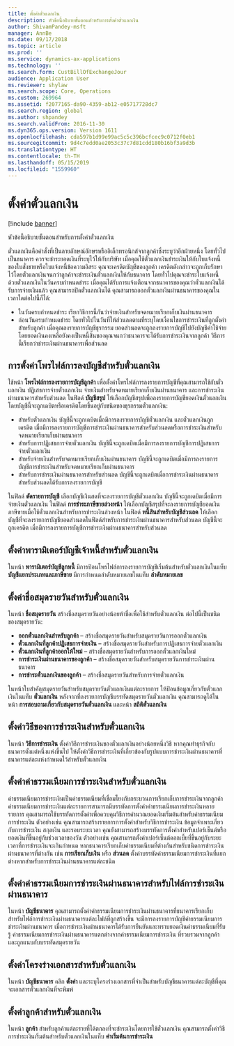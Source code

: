 ```yaml
---
title: ตั้งค่าตั๋วแลกเงิน
description: หัวข้อนี้อธิบายขั้นตอนสำหรับการตั้งค่าตั๋วแลกเงิน
author: ShivamPandey-msft
manager: AnnBe
ms.date: 09/17/2018
ms.topic: article
ms.prod: ''
ms.service: dynamics-ax-applications
ms.technology: ''
ms.search.form: CustBillOfExchangeJour
audience: Application User
ms.reviewer: shylaw
ms.search.scope: Core, Operations
ms.custom: 269964
ms.assetid: f2077165-da90-4359-ab12-e05717728dc7
ms.search.region: global
ms.author: shpandey
ms.search.validFrom: 2016-11-30
ms.dyn365.ops.version: Version 1611
ms.openlocfilehash: cda597b1d99e99ac5c5c396bcfcec9c0712f0eb1
ms.sourcegitcommit: 9d4c7edd0ae2053c37c7d81cdd180b16bf3a9d3b
ms.translationtype: HT
ms.contentlocale: th-TH
ms.lasthandoff: 05/15/2019
ms.locfileid: "1559960"
---
```

# <a name="set-up-bills-of-exchange"></a>ตั้งค่าตั๋วแลกเงิน

[!include [banner](../includes/banner.md)]

หัวข้อนี้อธิบายขั้นตอนสำหรับการตั้งค่าตั๋วแลกเงิน

ตั๋วแลกเงินคือคำสั่งที่เป็นลายลักษณ์อักษรหรืออิเล็กทรอนิกส์จากลูกค้าซึ่งระบุว่าอีกฝ่ายหนึ่ง โดยทั่วไปเป็นธนาคาร ควรจะชำระยอดเงินที่ระบุไว้ให้กับบริษัท เมื่อคุณใช้ตั๋วแลกเงินชำระเงินให้กับใบแจ้งหนี้ของใบสั่งขายหรือใบแจ้งหนี้ข้อความอิสระ คุณจะเครดิตบัญชีของลูกค้า  เครดิตดังกล่าวจะถูกเก็บรักษาไว้โดยตั๋วแลกเงินจนกว่าลูกค้าจะชำระเงินตั๋วแลกเงินให้กับธนาคาร  โดยทั่วไปคุณจะชำระใบแจ้งหนี้ด้วยตั๋วแลกเงินในวันครบกำหนดชำระ  เมื่อคุณได้รับการแจ้งเตือนจากธนาคารของคุณว่าตั๋วแลกเงินได้รับการจ่ายเงินแล้ว คุณสามารถปิดตั๋วแลกเงินได้ คุณสามารถออกตั๋วแลกเงินผ่านธนาคารของคุณในเวลาใดต่อไปนี้ก็ได้:

-   ในวันครบกำหนดชำระ เรียกวิธีการนี้กันว่าจ่ายเงินสำหรับจดหมายเรียกเก็บเงินผ่านธนาคาร
-   ก่อนวันครบกำหนดชำระ โดยทั่วไปในวันที่ให้ส่วนลดตามที่ระบุโดยเงื่อนไขการชำระเงินที่ถูกตั้งค่าสำหรับลูกค้า  เมื่อคุณลงรายการบัญชีธุรกรรม ยอดส่วนลดจะถูกลงรายการบัญชีไปยังบัญชีค่าใช้จ่าย  โดยยอดเงินคงเหลือยังคงเป็นหนี้สินของคุณจนกว่าธนาคารจะได้รับการชำระเงินจากลูกค้า  วิธีการนี้เรียกว่าชำระเงินผ่านธนาคารเพื่อส่วนลด

## <a name="set-up-posting-profiles-for-bills-of-exchange"></a>การตั้งค่าโพรไฟล์การลงบัญชีสำหรับตั๋วแลกเงิน

ใช้หน้า **โพรไฟล์การลงรายการบัญชีลูกค้า** เพื่อตั้งค่าโพรไฟล์การลงรายการบัญชีที่คุณสามารถใช้กับตั๋วแลกเงิน ปฏิเสธการจ่ายตั๋วแลกเงิน จ่ายเงินสำหรับจดหมายเรียกเก็บเงินผ่านธนาคาร และการชำระเงินผ่านธนาคารสำหรับส่วนลด ในฟิลด์ **บัญชีสรุป** ให้เลือกบัญชีสรุปเพื่อลงรายการบัญชียอดเงินตั๋วแลกเงิน โดยบัญชีนี้จะถูกเดบิตหรือเครดิตโดยขึ้นอยู่กับชนิดของธุรกรรมตั๋วแลกเงิน:
-   สำหรับตั๋วแลกเงิน บัญชีนี้จะถูกเดบิตเมื่อมีการลงรายการบัญชีตั๋วแลกเงิน และตั๋วแลกเงินถูกเครดิต เมื่อมีการลงรายการบัญชีการชำระเงินผ่านธนาคารสำหรับส่วนลดหรือการชำระเงินสำหรับจดหมายเรียกเก็บผ่านธนาคาร
-   สำหรับการปฏิเสธการจ่ายตั๋วแลกเงิน บัญชีนี้จะถูกเดบิตเมื่อมีการลงรายการบัญชีการปฏิเสธการจ่ายตั๋วแลกเงิน
-   สำหรับจ่ายเงินสำหรับจดหมายเรียกเก็บเงินผ่านธนาคาร บัญชีนี้จะถูกเดบิตเมื่อมีการลงรายการบัญชีการชำระเงินสำหรับจดหมายเรียกเก็บผ่านธนาคาร
-   สำหรับการชำระเงินผ่านธนาคารสำหรับส่วนลด บัญชีนี้จะถูกเดบิตเมื่อการชำระเงินผ่านธนาคารสำหรับส่วนลดได้รับการลงรายการบัญชี

ในฟิลด์ **ตัดรายการบัญชี** เลือกบัญชีเงินสดที่จะลงรายการบัญชีตั๋วแลกเงิน บัญชีนี้จะถูกเดบิตเมื่อมีการจ่ายเงินตั๋วแลกเงิน ในฟิลด์ **การชำระภาษีขายล่วงหน้า** ให้เลือกบัญชีสรุปที่จะลงรายการบัญชียอดเงินภาษีขายเมื่อใช้ตั๋วแลกเงินสำหรับการชำระเงินล่วงหน้า ในฟิลด์ **หนี้สินสำหรับบัญชีส่วนลด** ให้เลือกบัญชีที่จะลงรายการบัญชียอดส่วนลดในฟิลด์สำหรับการชำระเงินผ่านธนาคารสำหรับส่วนลด บัญชีนี้จะถูกเครดิต เมื่อมีการลงรายการบัญชีการชำระเงินผ่านธนาคารสำหรับส่วนลด

## <a name="set-up-accounts-receivable-parameters-for-bills-of-exchange"></a>ตั้งค่าพารามิเตอร์บัญชีเจ้าหนี้สำหรับตั๋วแลกเงิน

ในหน้า **พารามิเตอร์บัญชีลูกหนี้** มีการป้อนโพรไฟล์การลงรายการบัญชีเริ่มต้นสำหรับตั๋วแลกเงินในแท็บ **บัญชีแยกประเภทและภาษีขาย** มีการกำหนดลำดับหมายเลขในแท็บ **ลำดับหมายเลข**

## <a name="set-up-journal-names-for-bills-of-exchange"></a>ตั้งค่าชื่อสมุดรายวันสำหรับตั๋วแลกเงิน


ในหน้า **ชื่อสมุดรายวัน** สร้างชื่อสมุดรายวันอย่างน้อยห้าชื่อเพื่อใช้สำหรับตั๋วแลกเงิน ต่อไปนี้เป็นชนิดของสมุดรายวัน:
-   **ออกตั๋วแลกเงินสำหรับลูกค้า** – สร้างชื่อสมุดรายวันสำหรับสมุดรายวันการออกตั๋วแลกเงิน
-   **ตั๋วแลกเงินที่ลูกค้าปฏิเสธการจ่ายเงิน** – สร้างชื่อสมุดรายวันสำหรับการปฏิเสธการจ่ายตั๋วแลกเงิน
-   **ตั๋วแลกเงินที่ลูกค้าออกให้ใหม่** – สร้างชื่อสมุดรายวันสำหรับการออกตั๋วแลกเงินใหม่
-   **การชำระเงินผ่านธนาคารของลูกค้า** – สร้างชื่อสมุดรายวันสำหรับสมุดรายวันการชำระเงินผ่านธนาคาร
-   **การชำระตั๋วแลกเงินของลูกค้า** – สร้างชื่อสมุดรายวันสำหรับการจ่ายตั๋วแลกเงิน

ในหน้าใบสำคัญสมุดรายวันสำหรับสมุดรายวันตั๋วแลกเงินแต่ละรายการ ให้ป้อนข้อมูลเกี่ยวกับตั๋วแลกเงินในแท็บ **ตั๋วแลกเงิน** หลังจากที่ลงรายการบัญชีบรรทัดสมุดรายวันตั๋วแลกเงิน คุณสามารถดูได้ในหน้า **การสอบถามเกี่ยวกับสมุดรายวันตั๋วแลกเงิน** และหน้า **สถิติตั๋วแลกเงิน**

## <a name="set-up-methods-of-payment-for-bills-of-exchange"></a>ตั้งค่าวิธีของการชำระเงินสำหรับตั๋วแลกเงิน

ในหน้า **วิธีการชำระเงิน** ตั้งค่าวิธีการชำระเงินของตั๋วแลกเงินอย่างน้อยหนึ่งวิธี หากคุณทำธุรกิจกับธนาคารตั้งแต่หนึ่งแห่งขึ้นไป ให้ตั้งค่าวิธีการชำระเงินที่เกี่ยวข้องกับรูปแบบการชำระเงินผ่านธนาคารที่ธนาคารแต่ละแห่งกำหนดไว้สำหรับตั๋วแลกเงิน

## <a name="set-up-payment-fees-for-bills-of-exchange"></a>ตั้งค่าค่าธรรมเนียมการชำระเงินสำหรับตั๋วแลกเงิน

ค่าธรรมเนียมการชำระเงินเป็นค่าธรรมเนียมที่เชื่อมโยงกับกระบวนการเรียกเก็บการชำระเงินจากลูกค้า  ค่าธรรมเนียมการชำระเงินแต่ละรายการสามารถมีบรรทัดการตั้งค่าค่าธรรมเนียมการชำระเงินหลายรายการ คุณสามารถใช้บรรทัดการตั้งค่าเพื่อควบคุมวิธีการคำนวณยอดเงินเริ่มต้นสำหรับค่าธรรมเนียมการชำระเงิน ตัวอย่างเช่น คุณสามารถสร้างรายการการตั้งค่าสำหรับวิธีการชำระเงิน ข้อมูลจำเพาะเกี่ยวกับการชำระเงิน สกุลเงิน และรอบระยะเวลา  คุณยังสามารถสร้างบรรทัดการตั้งค่าสำหรับเปอร์เซ็นต์หรือยอดเงินที่ขึ้นอยู่กับช่วงเวลาของวัน ตัวอย่างเช่น คุณสามารถตั้งค่าเปอร์เซ็นต์ดอกเบี้ยที่ขึ้นอยู่กับระยะเวลาที่การชำระเงินจะเกินกำหนด หากธนาคารเรียกเก็บค่าธรรมเนียมที่ต่างกันสำหรับชนิดการชำระเงินผ่านธนาคารที่ต่างกัน เช่น **การเรียกเก็บเงิน** หรือ **ส่วนลด** ตั้งค่าบรรทัดค่าธรรมเนียมการชำระเงินที่แยกต่างหากสำหรับการชำระเงินผ่านธนาคารแต่ละชนิด

## <a name="set-up-remittance-fees-for-bank-remittance-files"></a>ตั้งค่าค่าธรรมเนียมการชำระเงินผ่านธนาคารสำหรับไฟล์การชำระเงินผ่านธนาคาร

ในหน้า **บัญชีธนาคาร** คุณสามารถตั้งค่าค่าธรรมเนียมการชำระเงินผ่านธนาคารที่ธนาคารเรียกเก็บสำหรับไฟล์การชำระเงินผ่านธนาคารแต่ละไฟล์ที่ถูกสร้างขึ้น จะมีการลงรายการบัญชีค่าธรรมเนียมการชำระเงินผ่านธนาคาร เมื่อการชำระเงินผ่านธนาคารได้รับการยืนยันและทราบยอดเงินค่าธรรมเนียมที่รับรู้  ค่าธรรมเนียมการชำระเงินผ่านธนาคารแตกต่างจากค่าธรรมเนียมการชำระเงิน ที่รวบรวมจากลูกค้าและถูกแนบกับบรรทัดสมุดรายวัน

## <a name="set-up-document-layouts-for-bills-of-exchange"></a>ตั้งค่าโครงร่างเอกสารสำหรับตั๋วแลกเงิน

ในหน้า **บัญชีธนาคาร** คลิก **ตั้งค่า** และระบุโครงร่างเอกสารที่จำเป็นสำหรับบัญชีธนาคารแต่ละบัญชีที่คุณจะเอกสารตั๋วแลกเงินที่จะพิมพ์

## <a name="set-up-customers-for-bills-of-exchange"></a>ตั้งค่าลูกค้าสำหรับตั๋วแลกเงิน

ในหน้า **ลูกค้า** สำหรับลูกค้าแต่ละรายที่ได้ตกลงที่จะชำระเงินโดยการใช้ตั๋วแลกเงิน คุณสามารถตั้งค่าวิธีการชำระเงินเริ่มต้นสำหรับตั๋วแลกเงินในแท็บ **ค่าเริ่มต้นการชำระเงิน**





